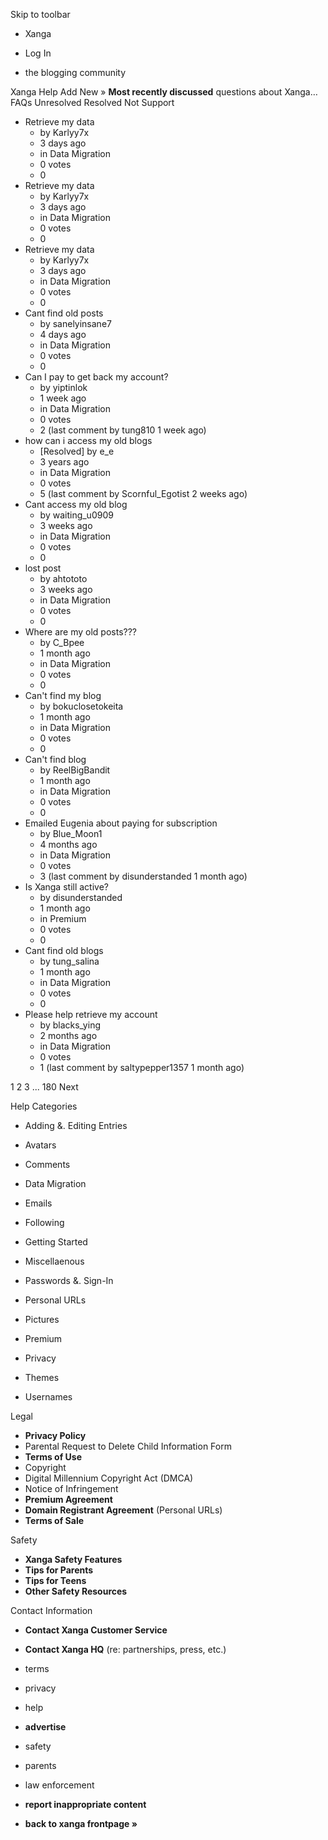 Skip to toolbar

*   Xanga

*   Log In

*   the blogging community

Xanga Help Add New » **Most recently discussed** questions about Xanga… FAQs Unresolved Resolved Not Support

*   Retrieve my data
    *   by Karlyy7x
    *   3 days ago
    *   in Data Migration
    *   0 votes
    *   0
*   Retrieve my data
    *   by Karlyy7x
    *   3 days ago
    *   in Data Migration
    *   0 votes
    *   0
*   Retrieve my data
    *   by Karlyy7x
    *   3 days ago
    *   in Data Migration
    *   0 votes
    *   0
*   Cant find old posts
    *   by sanelyinsane7
    *   4 days ago
    *   in Data Migration
    *   0 votes
    *   0
*   Can I pay to get back my account?
    *   by yiptinlok
    *   1 week ago
    *   in Data Migration
    *   0 votes
    *   2 (last comment by tung810 1 week ago)
*   how can i access my old blogs
    *   \[Resolved\] by e\_e
    *   3 years ago
    *   in Data Migration
    *   0 votes
    *   5 (last comment by Scornful\_Egotist 2 weeks ago)
*   Cant access my old blog
    *   by waiting\_u0909
    *   3 weeks ago
    *   in Data Migration
    *   0 votes
    *   0
*   lost post
    *   by ahtototo
    *   3 weeks ago
    *   in Data Migration
    *   0 votes
    *   0
*   Where are my old posts???
    *   by C\_Bpee
    *   1 month ago
    *   in Data Migration
    *   0 votes
    *   0
*   Can't find my blog
    *   by bokuclosetokeita
    *   1 month ago
    *   in Data Migration
    *   0 votes
    *   0
*   Can't find blog
    *   by ReelBigBandit
    *   1 month ago
    *   in Data Migration
    *   0 votes
    *   0
*   Emailed Eugenia about paying for subscription
    *   by Blue\_Moon1
    *   4 months ago
    *   in Data Migration
    *   0 votes
    *   3 (last comment by disunderstanded 1 month ago)
*   Is Xanga still active?
    *   by disunderstanded
    *   1 month ago
    *   in Premium
    *   0 votes
    *   0
*   Cant find old blogs
    *   by tung\_salina
    *   1 month ago
    *   in Data Migration
    *   0 votes
    *   0
*   Please help retrieve my account
    *   by blacks\_ying
    *   2 months ago
    *   in Data Migration
    *   0 votes
    *   1 (last comment by saltypepper1357 1 month ago)

1 2 3 ... 180 Next

Help Categories

*   Adding &. Editing Entries
*   Avatars
*   Comments
*   Data Migration
*   Emails
*   Following
*   Getting Started
*   Miscellaenous

*   Passwords &. Sign-In
*   Personal URLs
*   Pictures
*   Premium
*   Privacy
*   Themes
*   Usernames

Legal

*   **Privacy Policy**
*   Parental Request to Delete Child Information Form
*   **Terms of Use**
*   Copyright
*   Digital Millennium Copyright Act (DMCA)
*   Notice of Infringement
*   **Premium Agreement**
*   **Domain Registrant Agreement** (Personal URLs)
*   **Terms of Sale**

Safety

*   **Xanga Safety Features**
*   **Tips for Parents**
*   **Tips for Teens**
*   **Other Safety Resources**

Contact Information

*   **Contact Xanga Customer Service**
*   **Contact Xanga HQ** (re: partnerships, press, etc.)

*   terms
*   privacy
*   help
*   **advertise**

*   safety
*   parents
*   law enforcement
*   **report inappropriate content**

*   **back to xanga frontpage »**